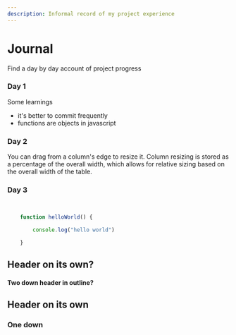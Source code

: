 ```yaml
---
description: Informal record of my project experience
---
```


# Journal

Find a day by day account of project progress


### Day 1

Some learnings
- it's better to commit frequently 
- functions are objects in javascript

### Day 2

You can drag from a column's edge to resize it. Column resizing is stored as a percentage of the overall width, which allows for relative sizing based on the overall width of the table.

### Day 3

```javascript

    
    function helloWorld() {

        console.log("hello world")

    }

```

## Header on its own?
#### Two down header in outline?

## Header on its own

### One down